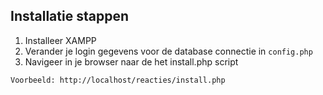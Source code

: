 ## Installatie stappen

1. Installeer XAMPP
2. Verander je login gegevens voor de database connectie in `config.php` 
3. Navigeer in je browser naar de het install.php script

```Voorbeeld: http://localhost/reacties/install.php```